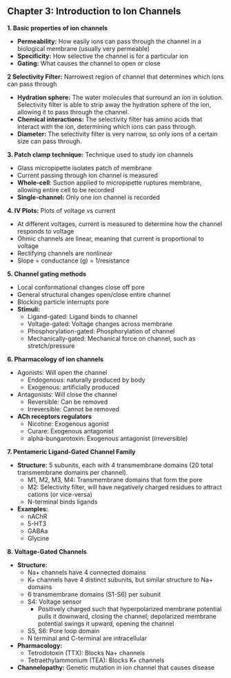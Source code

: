 ## Chapter 3: Introduction to Ion Channels

**1. Basic properties of ion channels**
- **Permeability:** How easily ions can pass through the channel in a biological membrane (usually very permeable)
- **Specificity:** How selective the channel is for a particular ion
- **Gating:** What causes the channel to open or close

**2 Selectivity Filter:** Narrowest region of channel that determines which ions can pass through
- **Hydration sphere:** The water molecules that surround an ion in solution. Selectivity filter is able to strip away the hydration sphere of the ion, allowing it to pass through the channel.
- **Chemical interactions:** The selectivity filter has amino acids that interact with the ion, determining which ions can pass through. 
- **Diameter:** The selectivity filter is very narrow, so only ions of a certain size can pass through.

**3. Patch clamp technique:** Technique used to study ion channels
- Glass micropipette isolates patch of membrane
- Current passing through ion channel is measured
- **Whole-cell**: Suction applied to micropipette ruptures membrane, allowing entire cell to be recorded
- **Single-channel:** Only one ion channel is recorded

**4. IV Plots:** Plots of voltage vs current
- At different voltages, current is measured to determine how the channel responds to voltage
- Ohmic channels are linear, meaning that current is proportional to voltage
- Rectifying channels are nonlinear
- Slope = conductance (g) = 1/resistance

**5. Channel gating methods**
- Local conformational changes close off pore
- General structural changes open/close entire channel
- Blocking particle interrupts pore
- **Stimuli:**
    - Ligand-gated: Ligand binds to channel
    - Voltage-gated: Voltage changes across membrane
    - Phosphorylation-gated: Phosphorylation of channel
    - Mechanically-gated: Mechanical force on channel, such as stretch/pressure

**6. Pharmacology of ion channels**
- Agonists: Will open the channel
    - Endogenous: naturally produced by body
    - Exogenous: artificially produced
- Antagonists: Will close the channel
    - Reversible: Can be removed
    - Irreversible: Cannot be removed
- **ACh receptors regulators**
    - Nicotine: Exogenous agonist
    - Curare: Exogenous antagonist
    - alpha-bungarotoxin: Exogenous antagonist (irreversible)

**7. Pentameric Ligand-Gated Channel Family**
- **Structure:** 5 subunits, each with 4 transmembrane domains (20 total transmembrane domains per channel).
    - M1, M2, M3, M4: Transmembrane domains that form the pore
    - M2: Selectivity filter, will have negatively charged residues to attract cations (or vice-versa)
    - N-terminal binds ligands
- **Examples:**
    - nAChR
    - 5-HT3
    - GABAa
    - Glycine

**8. Voltage-Gated Channels**
- **Structure:**
    - Na+ channels have 4 connected domains
    - K+ channels have 4 distinct subunits, but similar structure to Na+ domains
    - 6 transmembrane domains (S1-S6) per subunit
    - S4: Voltage sensor
        - Positively charged such that hyperpolarized membrane potential pulls it downward, closing the channel; depolarized membrane potential swings it upward, opening the channel
    - S5, S6: Pore loop domain
    - N terminal and C-terminal are intracellular
- **Pharmacology:**
    - Tetrodotoxin (TTX): Blocks Na+ channels
    - Tetraethylammonium (TEA): Blocks K+ channels
- **Channelopathy:** Genetic mutation in ion channel that causes disease
  